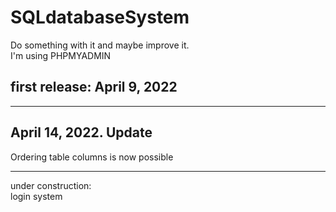 # SQLdatabaseSystem 
Do something with it and maybe improve it.<br>
I'm using PHPMYADMIN

first release: April 9, 2022
--
_____________
April 14, 2022. Update
--
Ordering table columns is now possible
_____________

under construction:<br>
login system
